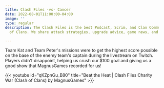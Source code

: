 ```yaml
---
title: Clash Files -vs- Cancer
date: 2022-08-01T11:00:00-04:00
image: ''
type: regular
description: The Clash Files is the best Podcast, Scrim, and Clan Community in Clash
  of Clans. We share attack strategies, upgrade advice, game news, and base design.

---
```

Team Kat and Team Peter's missions were to get the highest score possible on the base of the enemy team's captain during the livestream on Twitch. Players didn't disappoint, helping us crush our $100 goal and giving us a good show that MagnusGames recorded for us! 

{{< youtube id="qKZpnGu_B80" title="Beat the Heat | Clash Files Charity War (Clash of Clans) by MagnusGames" >}}